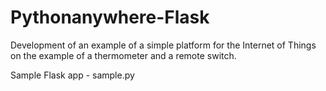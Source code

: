 # Pythonanywhere-Flask
Development of an example of a simple platform for the Internet of Things on the example of a thermometer and a remote switch.


Sample Flask app - sample.py

